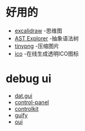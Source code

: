 # 好用的

- [excalidraw](https://excalidraw.com/) -思维图
- [AST Explorer](https://astexplorer.net/) -抽象语法树
- [tinypng](https://tinypng.com/) -压缩图片
- [ico](http://www.ico51.cn/) -在线生成透明ICO图标

# debug ui
- [dat.gui](https://github.com/dataarts/dat.gui)
- [control-panel](https://github.com/freeman-lab/control-panel)
- [controlkit](https://github.com/automat/controlkit.js)
- [guify](https://github.com/colejd/guify)
- [oui](https://github.com/wearekuva/oui)